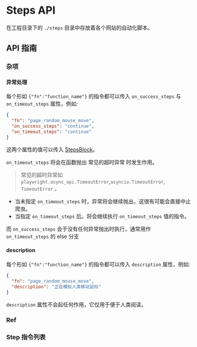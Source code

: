 <script setup>
import { data as step_api_metas_html } from './steps_api.data.ts'
</script>

# Steps API

在工程目录下的 `./steps` 目录中存放着各个网站的自动化脚本。

## API 指南

### 杂项

#### 异常处理

每个形如 `{"fn":"function_name"}` 的指令都可以传入 `on_success_steps` 与 `on_timeout_steps` 属性，例如:

```json
{
  "fn": "page_random_mouse_move",
  "on_success_steps": "continue",
  "on_timeout_steps": "continue"
}
```

这两个属性的值可以传入 [StepsBlock](#stepsblock)。

`on_timeout_steps` 将会在函数抛出 常见的超时异常 时发生作用。

> 常见的超时异常如 `playwright.async_api.TimeoutError`,`asyncio.TimeoutError`, `TimeoutError` 。

- 当未指定 `on_timeout_steps` 时，异常将会继续抛出，这很有可能会直接中止爬虫。
- 当指定 `on_timeout_steps` 后。将会继续执行 `on_timeout_steps` 值的指令。

而 `on_success_steps` 会于没有任何异常抛出时执行，通常用作 `on_timeout_steps` 的 else 分支

#### description

每个形如 `{"fn":"function_name"}` 的指令都可以传入 `description` 属性，例如:

```json
{
  "fn": "page_random_mouse_move",
  "description": "正在模拟人类移动鼠标"
}
```

`description` 属性不会起任何作用，它仅用于便于人类阅读。

### Ref

<!-- #### StepsBlock

#### XY

#### LocatorBlock -->

### Step 指令列表

<div v-html="step_api_metas_html" />


